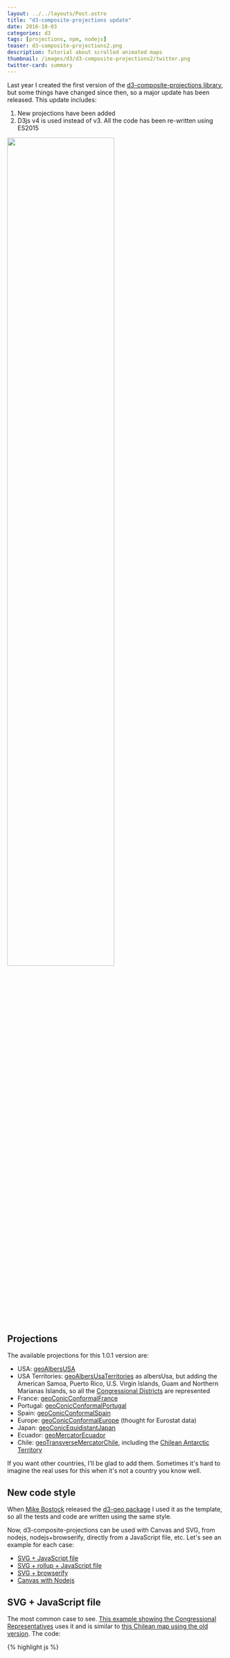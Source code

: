 ```yaml
---
layout: ../../layouts/Post.astro
title: "d3-composite-projections update"
date: 2016-10-03
categories: d3
tags: [projections, npm, nodejs]
teaser: d3-composite-projections2.png
description: Tutorial about scrolled animated maps
thumbnail: /images/d3/d3-composite-projections2/twitter.png
twitter-card: summary
---
```


Last year I created the first version of the [d3-composite-projections library](/d3/2015/05/12/d3-composite-projections.html), but some things have changed since then, so a major update has been released. This update includes:

1. New projections have been added
2. D3js v4 is used instead of v3. All the code has been re-written using ES2015

<img src="{{ site.baseurl }}/images/d3/d3-composite-projections2/conicConformalFrance.png" width="70%"/>

## Projections

The available projections for this 1.0.1 version are:

- USA: [geoAlbersUSA](http://bl.ocks.org/rveciana/ee2119324e835e1bad42d0e4c1b9ab0d)
- USA Territories: [geoAlbersUsaTerritories](http://bl.ocks.org/rveciana/5040be82aea528b6f785464f8816690f) as albersUsa, but adding the American Samoa, Puerto Rico, U.S. Virgin Islands, Guam and Northern Marianas Islands, so all the [Congressional Districts](https://en.wikipedia.org/wiki/List_of_districts_of_the_House_of_Representatives_of_Japan) are represented
- France: [geoConicConformalFrance](http://bl.ocks.org/rveciana/0ff189b15449330828605fe4e118a716)
- Portugal: [geoConicConformalPortugal](http://bl.ocks.org/rveciana/ee09a2c3732f3e0d6872d1a7f796a29b)
- Spain: [geoConicConformalSpain](http://bl.ocks.org/rveciana/d635afded8c4eae36ecf61a15bdf0a98)
- Europe: [geoConicConformalEurope](http://bl.ocks.org/rveciana/ced3109b372039afbcf7278ba3d14250) (thought for Eurostat data)
- Japan: [geoConicEquidistantJapan](http://bl.ocks.org/rveciana/1f5399d8887428ad67665d106ec089d1)
- Ecuador: [geoMercatorEcuador](http://bl.ocks.org/rveciana/306a5202e1facf7a22e08fbb1044f568)
- Chile: [geoTransverseMercatorChile](http://bl.ocks.org/rveciana/3a31865e82f4fab8ac2522545bbc7741), including the [Chilean Antarctic Territory](https://en.wikipedia.org/wiki/Chilean_Antarctic_Territory)

If you want other countries, I'll be glad to add them. Sometimes it's hard to imagine the real uses for this when it's not a country you know well.

## New code style

When [Mike Bostock](https://bost.ocks.org/mike/) released the [d3-geo package](https://github.com/d3/d3-geo) I used it as the template, so all the tests and code are written using the same style.

Now, d3-composite-projections can be used with Canvas and SVG, from nodejs, nodejs+browserify, directly from a JavaScript file, etc. Let's see an example for each case:

- [SVG + JavaScript file](#svg--javascript-file)
- [SVG + rollup + JavaScript file](#svg--rollup--javascript-file)
- [SVG + browserify](#svg--browserify)
- [Canvas with Nodejs](#canvas-with-nodejs)

## SVG + JavaScript file

The most common case to see. [This example showing the Congressional Representatives](http://bl.ocks.org/rveciana/fe6b452c853146e674dd6dd09c1cc6e3) uses it and is similar to [this Chilean map using the old version](http://bl.ocks.org/rveciana/f0a8ec08d0b63d0cdc6985cc37468b9a). The code:

{% highlight js %}

<!DOCTYPE html>
<meta charset="utf-8">
<style>
#tooltip {
  position: absolute;
  top: 0;
  left: 0;
  z-index: 10;
  margin: 0;
  padding: 10px;
  width: 200px;
  height: 70px;
  color: white;
  font-family: sans-serif;
  font-size: 0.9em;
  font-weight: bold;
  text-align: center;
  background-color: rgba(0, 0, 0, 0.55);
  opacity: 0;
  pointer-events: none;
  border-radius:5px;
  transition: .2s;
}
</style>
<body>
  <div id="container"/>
  <div id="tooltip"/>
<script src="https://d3js.org/d3.v4.min.js"></script>
<script src="http://d3js.org/topojson.v1.min.js"></script>
<script src="https://cdnjs.cloudflare.com/ajax/libs/d3-composite-projections/1.0.1/d3-composite-projections.min.js"></script>
<script>
var width = 960,
    height = 500;

var projection = d3.geoAlbersUsaTerritories();
var path = d3.geoPath()
.projection(projection);

var svg = d3.select("#container").append("svg")
.attr("width", width)
.attr("height", height);

    var t = d3.transition();

d3.json("us_congressional_districts.json", function(error, us) {
var us = topojson.feature(us, us.objects.us_congressional_districts);
svg.selectAll(".region")
.data(us.features)
.enter()
.append("path")
.attr("class", "region")
.attr("d", path)
.style("fill", function(d){
if(d.properties.PARTY_AFF=="Democrat")
return "#4a86e8";
else
return "#e84a4a";})
.style("stroke", "#000")
.style("stroke-width", "0.5px")
.on("mouseover", function(d){
//Show the tooltip
var x = d3.event.pageX;
var y = d3.event.pageY - 40;

        d3.select("#tooltip")
          .style("left", x + "px")
          .style("top", y + "px")
          .style("opacity", 1)
          .html( d.properties.STATE + " dist: " + d.properties.CONG_DIST + "<br/>" +d.properties.CONG_REP + "<br/>" + d.properties.PARTY_AFF );
        })
        .on("mouseout", function(){
          //Hide the tooltip
          d3.select("#tooltip")
            .style("opacity", 0);
        });;

svg
.append("path")
.style("fill","none")
.style("stroke","#000")
.style("stroke-dasharray","5,5")
.attr("d", projection.getCompositionBorders());

});

</script>
{% endhighlight %}

- The new D3js v4 can be included from this address: https://d3js.org/d3.v4.min.js
- The d3-composite-projections is uploaded at the [cdnjs project](https://cdnjs.cloudflare.com/)
- An other option is including the D3js v4 modules needed, one by one, as in [this example](http://bl.ocks.org/rveciana/a2a1c21ca1c71cd3ec116cc911e5fce9). It's really difficult to manage, it may be better using nodejs and rollup, as in the next point
- Note some changes from a usual version 3 script:
  - Adding the _geo_ as a prefix to many functions: _path_ becomes _geoPath_
  - The transitions have changed a little. a transition is declared before appending it to the events

## SVG + rollup + JavaScript file

D3js v4 and d3-composite-projections are build using ES2015. Using [rollup.js](http://rollupjs.org) instead of including all the d3js coded, including the non used functions, lets you use ES2015 and uses only the needed modules, so the resulting JavaScript file is much smaller (80% less in this case!). I took the information from [this post by Richa Vyas](https://medium.com/@richavyas/d3-js-the-custom-modular-bundle-now-bebd6f25bc8b#.kvi0p3n1c).

The code can be [found in this gist](http://bl.ocks.org/rveciana/0e73c92391def44331d2069755edc199).

Basically, the involved files are:

- package.json, which makes possible to install all the dependencies with _npm install_ and sets the _build_ script
- d3.js, which is the entry point for _rollup_. It takes the needed dependencies and sets the names that the final script must use
  - Note that the used functions must be selected from each module i.e. _json_ from the _request_ module
- index.html is a regular file with its _html_ and _JavaScript_ code, but with some things changed because of the names used in the _d3.js_ file
  - rollup has set the d3 prefix so all the functions are available wsing _d3._ as with the old v3 version
  - topojson is included so, this time, it must be accessed with the d3 prefix too. Another option would be not to include into the _d3.js_ file

The first time may be a bit tricky, but the final small size it's worth the effort.

## SVG + browserify

All the examples linked to the projections are done this way. Create an _html_ file:
{% highlight js %}

<!DOCTYPE html>
<meta charset="utf-8">

<body>
  <div id="map"></div>

  <script src="bundle.js"></script>

{% endhighlight %}

And then, the node file (I called it draw.js):

{% highlight js %}
var d3_composite = require("d3-composite-projections");
var d3_geo = require("d3-geo");
var d3_request = require("d3-request");
var d3_selection = require("d3-selection");
var d3_transition = require("d3-transition");
var topojson = require("topojson");

var width = 960;
var height = 500;

var projection = d3_composite.geoConicConformalEurope();

var path = d3_geo.geoPath()
.projection(projection);

var svg = d3_selection.select("map").append("svg")
.attr("width", width)
.attr("height", height);

var t = d3_transition.transition()
.on("interrupt", function(d,i){
console.info(i);
});

d3_request.json("nuts0.json", function(error, topojsonData) {
var us = topojson.feature(topojsonData, topojsonData.objects.nuts0);

    svg.selectAll(".region")
      .data(us.features)
      .enter()
      .append("path")
      .attr("d", path)
      .attr("class","region")
      .style("fill", "#aca")
      .style("stroke", "#000")
      .style("stroke-width", "0.5px")
      .on("mouseover", function(d,i) {
        d3_selection.select(this)
          .transition(t)
          .style("fill", "red");
        })
      .on("mouseout", function(d,i) {
        d3_selection.select(this).interrupt();
        d3_selection.select(this)
          .transition(t)
          .style("fill", "#aca");
        });

      svg
        .append("path")
          .style("fill","none")
          .style("stroke","#f00")
          .attr("d", projection.getCompositionBorders());

});
{% endhighlight %}

To create the _bundle.js_ file with browserify, run:

    browserify draw.js > bundle.js

Or, if you want a smaller file:

    browserify draw.js| uglifyjs > bundle.js

Of course, you will have to install all the dependencies, browserify and uglify first:

    npm install d3-composite-projections d3-geo d3-request d3-selection d3-transition topojson

## Canvas with Nodejs

If you want to draw png maps from the command line, you can adapt the test scripts included in the library:

{% highlight js %}
var width = 960,
height = 500,
projectionName = process.argv[2],
topojsonName = process.argv[3],
layerName = process.argv[4],
projectionSymbol = "geo" + projectionName[0].toUpperCase() + projectionName.slice(1);

if (!/^[a-z0-9]+$/i.test(projectionName)) {throw new Error();}

var fs = require("fs"),
topojson = require("topojson"),
Canvas = require("canvas"),
d3_geo = require("d3-geo"),
d3_composite = require("d3-composite-projections");

var canvas = new Canvas(width, height),
context = canvas.getContext("2d");

var data = JSON.parse(fs.readFileSync(topojsonName, 'utf8')),
graticule = d3_geo.geoGraticule(),
outline = {type: "Sphere"};

var path = d3_geo.geoPath()
.projection(d3_composite[projectionSymbol]().precision(0.1))
.context(context);

context.fillStyle = "#fff";
context.fillRect(0, 0, width, height);
context.save();

context.beginPath();
path(topojson.feature(data, data.objects[layerName]));
context.fillStyle = "#aca";
context.strokeStyle = "#000";
context.fill();
context.stroke();

context.beginPath();
path(graticule());
context.strokeStyle = "rgba(119,119,119,0.5)";
context.stroke();

context.restore();

context.beginPath();
path(outline);
context.strokeStyle = "#00F";
context.stroke();

context.beginPath();
context.strokeStyle = "#F00";
d3_composite[projectionSymbol]().drawCompositionBorders(context);
context.stroke();

canvas.pngStream().pipe(fs.createWriteStream("./" + projectionName + ".png"));
{% endhighlight %}

- The script takes three arguments:
  1. The projection name i.e. conicConformalPortugal
  2. The topojson name i.e. world-50m.json
  3. The layer name i.e. world
- Note that the method _drawCompositionBorders_ has to be used instead of _getCompositionBorders_, since _getCompositionBorders_ returns a string as needed in SVG, which it's impossible to draw using Canvas with node, since the object _Canvas2D_ is not always available.

Install the dependencies with:

    npm install topojson canvas d3-geo d3-composite-projections

and run it like:

    node test.js conicConformalSpain provincias.json provincias d3-geo
